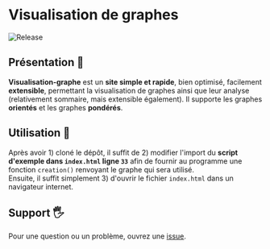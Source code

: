 # Visualisation de graphes
![Release](https://img.shields.io/github/v/release/Catatomik/visualisation-graphe)

## Présentation 📖
__Visualisation-graphe__ est un **site simple et rapide**, bien optimisé, facilement **extensible**, permettant la visualisation de graphes ainsi que leur analyse (relativement sommaire, mais extensible également). Il supporte les graphes **orientés** et les graphes **pondérés**.

## Utilisation 💾
Après avoir 1) cloné le dépôt, il suffit de 2) modifier l'import du **script d'exemple dans `index.html` ligne `33`** afin de fournir au programme une fonction `creation()` renvoyant le graphe qui sera utilisé.  
Ensuite, il suffit simplement 3) d'ouvrir le fichier `index.html` dans un navigateur internet.  

## Support 🖐
Pour une question ou un problème, ouvrez une [issue](https://github.com/Catatomik/visualisation-graphe/issues/new/choose).
